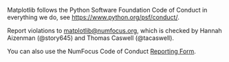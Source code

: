 Matplotlib follows the Python Software Foundation Code of Conduct in everything we do,
see https://www.python.org/psf/conduct/.

Report violations to matplotlib@numfocus.org, which is checked by Hannah Aizenman (@story645) and Thomas Caswell (@tacaswell). 

You can also use the NumFocus Code of Conduct [Reporting Form](https://numfocus.typeform.com/to/ynjGdT).
